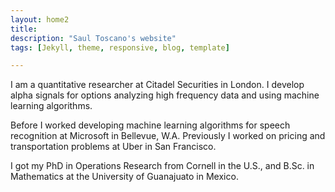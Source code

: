 ```yaml
---
layout: home2
title:
description: "Saul Toscano's website"
tags: [Jekyll, theme, responsive, blog, template]

---
```


I am a quantitative researcher at Citadel Securities in London. I develop alpha signals for options analyzing high frequency data and using machine learning algorithms. 

Before I worked developing machine learning algorithms for speech recognition at Microsoft in Bellevue, W.A. Previously I worked on pricing and transportation problems at Uber in San Francisco.

I got my PhD in Operations Research from Cornell in the U.S., and B.Sc. in Mathematics at the University of Guanajuato in Mexico.








